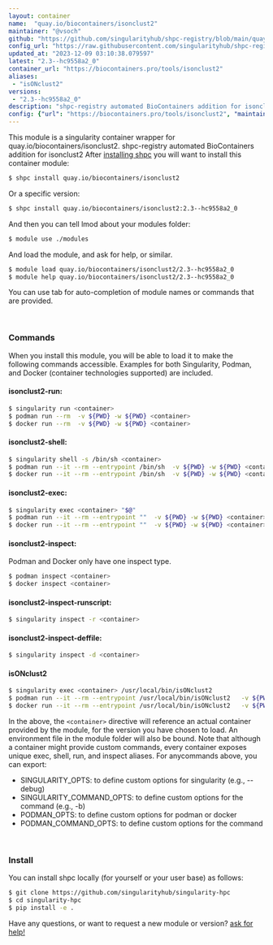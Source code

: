 ```yaml
---
layout: container
name:  "quay.io/biocontainers/isonclust2"
maintainer: "@vsoch"
github: "https://github.com/singularityhub/shpc-registry/blob/main/quay.io/biocontainers/isonclust2/container.yaml"
config_url: "https://raw.githubusercontent.com/singularityhub/shpc-registry/main/quay.io/biocontainers/isonclust2/container.yaml"
updated_at: "2023-12-09 03:10:38.079597"
latest: "2.3--hc9558a2_0"
container_url: "https://biocontainers.pro/tools/isonclust2"
aliases:
 - "isONclust2"
versions:
 - "2.3--hc9558a2_0"
description: "shpc-registry automated BioContainers addition for isonclust2"
config: {"url": "https://biocontainers.pro/tools/isonclust2", "maintainer": "@vsoch", "description": "shpc-registry automated BioContainers addition for isonclust2", "latest": {"2.3--hc9558a2_0": "sha256:3203cea99d751b157686860c8a68ddfd4238e1ae8a59a039a6f13a91d17cf4eb"}, "tags": {"2.3--hc9558a2_0": "sha256:3203cea99d751b157686860c8a68ddfd4238e1ae8a59a039a6f13a91d17cf4eb"}, "docker": "quay.io/biocontainers/isonclust2", "aliases": {"isONclust2": "/usr/local/bin/isONclust2"}}
---
```


This module is a singularity container wrapper for quay.io/biocontainers/isonclust2.
shpc-registry automated BioContainers addition for isonclust2
After [installing shpc](#install) you will want to install this container module:


```bash
$ shpc install quay.io/biocontainers/isonclust2
```

Or a specific version:

```bash
$ shpc install quay.io/biocontainers/isonclust2:2.3--hc9558a2_0
```

And then you can tell lmod about your modules folder:

```bash
$ module use ./modules
```

And load the module, and ask for help, or similar.

```bash
$ module load quay.io/biocontainers/isonclust2/2.3--hc9558a2_0
$ module help quay.io/biocontainers/isonclust2/2.3--hc9558a2_0
```

You can use tab for auto-completion of module names or commands that are provided.

<br>

### Commands

When you install this module, you will be able to load it to make the following commands accessible.
Examples for both Singularity, Podman, and Docker (container technologies supported) are included.

#### isonclust2-run:

```bash
$ singularity run <container>
$ podman run --rm  -v ${PWD} -w ${PWD} <container>
$ docker run --rm  -v ${PWD} -w ${PWD} <container>
```

#### isonclust2-shell:

```bash
$ singularity shell -s /bin/sh <container>
$ podman run --it --rm --entrypoint /bin/sh  -v ${PWD} -w ${PWD} <container>
$ docker run --it --rm --entrypoint /bin/sh  -v ${PWD} -w ${PWD} <container>
```

#### isonclust2-exec:

```bash
$ singularity exec <container> "$@"
$ podman run --it --rm --entrypoint ""  -v ${PWD} -w ${PWD} <container> "$@"
$ docker run --it --rm --entrypoint ""  -v ${PWD} -w ${PWD} <container> "$@"
```

#### isonclust2-inspect:

Podman and Docker only have one inspect type.

```bash
$ podman inspect <container>
$ docker inspect <container>
```

#### isonclust2-inspect-runscript:

```bash
$ singularity inspect -r <container>
```

#### isonclust2-inspect-deffile:

```bash
$ singularity inspect -d <container>
```


#### isONclust2

```bash
$ singularity exec <container> /usr/local/bin/isONclust2
$ podman run --it --rm --entrypoint /usr/local/bin/isONclust2   -v ${PWD} -w ${PWD} <container> -c " $@"
$ docker run --it --rm --entrypoint /usr/local/bin/isONclust2   -v ${PWD} -w ${PWD} <container> -c " $@"
```



In the above, the `<container>` directive will reference an actual container provided
by the module, for the version you have chosen to load. An environment file in the
module folder will also be bound. Note that although a container
might provide custom commands, every container exposes unique exec, shell, run, and
inspect aliases. For anycommands above, you can export:

 - SINGULARITY_OPTS: to define custom options for singularity (e.g., --debug)
 - SINGULARITY_COMMAND_OPTS: to define custom options for the command (e.g., -b)
 - PODMAN_OPTS: to define custom options for podman or docker
 - PODMAN_COMMAND_OPTS: to define custom options for the command

<br>

### Install

You can install shpc locally (for yourself or your user base) as follows:

```bash
$ git clone https://github.com/singularityhub/singularity-hpc
$ cd singularity-hpc
$ pip install -e .
```

Have any questions, or want to request a new module or version? [ask for help!](https://github.com/singularityhub/singularity-hpc/issues)